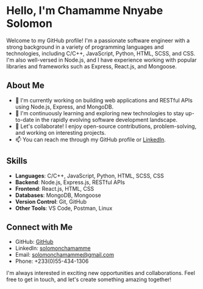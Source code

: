 # Hello, I'm Chamamme Nnyabe Solomon

Welcome to my GitHub profile! I'm a passionate software engineer with a strong background in a variety of programming languages and technologies, including C/C++, JavaScript, Python, HTML, SCSS, and CSS. I'm also well-versed in Node.js, and I have experience working with popular libraries and frameworks such as Express, React.js, and Mongoose.

## About Me

- 🔭 I'm currently working on building web applications and RESTful APIs using Node.js, Express, and MongoDB.
- 🌱 I'm continuously learning and exploring new technologies to stay up-to-date in the rapidly evolving software development landscape.
- 💬 Let's collaborate! I enjoy open-source contributions, problem-solving, and working on interesting projects.
- 📫 You can reach me through my GitHub profile or [LinkedIn](https://www.linkedin.com/in/solomonchamamme).

## Skills

- **Languages**: C/C++, JavaScript, Python, HTML, SCSS, CSS
- **Backend**: Node.js, Express.js, RESTful APIs
- **Frontend**: React.js, HTML, CSS
- **Databases**: MongoDB, Mongoose
- **Version Control**: Git, GitHub
- **Other Tools**: VS Code, Postman, Linux

## Connect with Me

- GitHub: [GitHub](https://github.com/Nnya-be)
- LinkedIn: [solomonchamamme](https://www.linkedin.com/in/solomonchamamme)
- Email: solomonchamamme@gmail.com
- Phone: +233(0)55-434-1306

I'm always interested in exciting new opportunities and collaborations. Feel free to get in touch, and let's create something amazing together!

